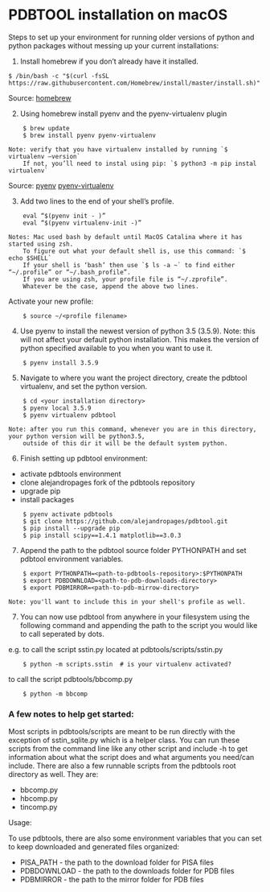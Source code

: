# PDBTOOL installation on macOS

Steps to set up your environment for running older versions of python and python packages without messing up your current installations:

1. Install homebrew if you don’t already have it installed.
```
$ /bin/bash -c "$(curl -fsSL https://raw.githubusercontent.com/Homebrew/install/master/install.sh)"
```
Source: 
	[homebrew](https://brew.sh/)

2. Using homebrew install pyenv and the pyenv-virtualenv plugin
```
	$ brew update
	$ brew install pyenv pyenv-virtualenv
```
	Note: verify that you have virtualenv installed by running `$ virtualenv —version`
		If not, you’ll need to instal using pip: `$ python3 -m pip instal virtualenv`

Source: 
	[pyenv](https://github.com/pyenv/pyenv)
	[pyenv-virtualenv](https://github.com/pyenv/pyenv-virtualenv)

3. Add two lines to the end of your shell’s profile. 

```
	eval “$(pyenv init - )”
	eval “$(pyenv virtualenv-init -)”
```

	Notes: Mac used bash by default until MacOS Catalina where it has started using zsh.
		To figure out what your default shell is, use this command: `$ echo $SHELL`
		If your shell is ‘bash’ then use `$ ls -a ~` to find either “~/.profile” or “~/.bash_profile”.
		If you are using zsh, your profile file is “~/.zprofile”. 
		Whatever be the case, append the above two lines.

   Activate your new profile:
```	
	$ source ~/<profile filename>
```
4. Use pyenv to install the newest version of python 3.5 (3.5.9).
	Note: this will not affect your default python installation. This makes the version of python specified available 
	to you when you want to use it.
```
	$ pyenv install 3.5.9
```
5. Navigate to where you want the project directory, create the pdbtool virtualenv, and set the python version.
```	
	$ cd <your installation directory>
	$ pyenv local 3.5.9
	$ pyenv virtualenv pdbtool
```
	Note: after you run this command, whenever you are in this directory, your python version will be python3.5,
		outside of this dir it will be the default system python.

6. Finish setting up pdbtool environment:

* activate pdbtools environment
* clone alejandropages fork of the pdbtools repository
* upgrade pip
* install packages

```
	$ pyenv activate pdbtools
	$ git clone https://github.com/alejandropages/pdbtool.git
	$ pip install --upgrade pip
	$ pip install scipy==1.4.1 matplotlib==3.0.3
```
7. Append the path to the pdbtool source folder PYTHONPATH and set pdbtool environment variables.
```
	$ export PYTHONPATH=<path-to-pdbtools-repository>:$PYTHONPATH
    $ export PDBDOWNLOAD=<path-to-pdb-downloads-directory>
    $ export PDBMIRROR=<path-to-pdb-mirrow-directory>
```

    Note: you'll want to include this in your shell's profile as well.

7. You can now use pdbtool from anywhere in your filesystem using the following command and appending the path to the script you would like to call seperated by dots.

e.g. to call the script sstin.py located at pdbtools/scripts/sstin.py

```
    $ python -m scripts.sstin  # is your virtualenv activated?
````

to call the script pdbtools/bbcomp.py

```
	$ python -m bbcomp
```

### A few notes to help get started:

Most scripts in pdbtools/scripts are meant to be run directly with the exception of sstin_sqlite.py which is a helper class. 
You can run these scripts from the command line like any other script and include -h to get information about what the script does and what arguments you need/can include.
There are also a few runnable scripts from the pdbtools root directory as well. They are:
	
*	bbcomp.py
*	hbcomp.py
*	tincomp.py

Usage:

To use pdbtools, there are also some environment variables that you can set to keep downloaded and generated files organized:

*	PISA_PATH		- the path to the download folder for PISA files
*	PDBDOWNLOAD		- the path to the downloads folder for PDB files
*	PDBMIRROR		- the path to the mirror folder for PDB files
